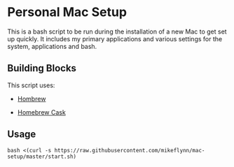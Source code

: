 # Personal Mac Setup

This is a bash script to be run during the installation of a new Mac to get set up quickly. It includes my primary applications and various settings for the system, applications and bash.

## Building Blocks

This script uses:

* [Hombrew](http://brew.sh/)

* [Homebrew Cask](http://caskroom.io/)

## Usage

`bash <(curl -s https://raw.githubusercontent.com/mikeflynn/mac-setup/master/start.sh)`